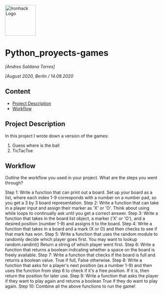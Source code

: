 <img src="https://bit.ly/2VnXWr2" alt="Ironhack Logo" width="100"/>

# Python_proyects-games
*[Andres Saldana Torres]*

*[August 2020, Berlin / 14.08.2020*

## Content
- [Project Description](#project-description)
- [Workflow](#workflow)

## Project Description
In this project I wrote down a version of the games: 
1. Guess where is the ball 
2. TicTacToe



## Workflow
Outline the workflow you used in your project. What are the steps you went through?



Step 1: Write a function that can print out a board. Set up your board as a list, where each index 1-9 corresponds with a number on a number pad, so you get a 3 by 3 board representation.
Step 2: Write a function that can take in a player input and assign their marker as 'X' or 'O'. Think about using while loops to continually ask until you get a correct answer.
Step 3: Write a function that takes in the board list object, a marker ('X' or 'O'), and a desired position (number 1-9) and assigns it to the board.
Step 4: Write a function that takes in a board and a mark (X or O) and then checks to see if that mark has won. 
Step 5: Write a function that uses the random module to randomly decide which player goes first. You may want to lookup random.randint() Return a string of which player went first.
Step 6: Write a function that returns a boolean indicating whether a space on the board is freely available.
Step 7: Write a function that checks if the board is full and returns a boolean value. True if full, False otherwise.
Step 8: Write a function that asks for a player's next position (as a number 1-9) and then uses the function from step 6 to check if it's a free position. If it is, then return the position for later use.
Step 9: Write a function that asks the player if they want to play again and returns a boolean True if they do want to play again.
Step 10: Combine all the above functions  to run the game!
